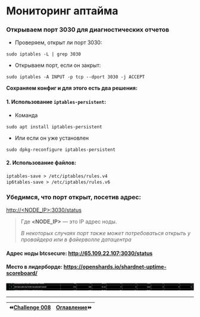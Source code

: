 # Мониторинг аптайма
### Открываем порт 3030 для диагностических отчетов

* Проверяем, открыт ли порт 3030:

```
sudo iptables -L | grep 3030
```

* Открываем порт, если он закрыт:

```
sudo iptables -A INPUT -p tcp --dport 3030 -j ACCEPT
```

**Сохраняем конфиг и для этого есть два решения:**

#### 1. Использование `iptables-persistent`:
* Команда

```
sudo apt install iptables-persistent
```

* Или если он уже установлен

```
sudo dpkg-reconfigure iptables-persistent
```

#### 2. Использование файлов:
```
iptables-save > /etc/iptables/rules.v4
ip6tables-save > /etc/iptables/rules.v6
```

### Убедимся, что порт открыт, посетив адрес:
[http://<NODE_IP>:3030/status](http://<NODE_IP>:3030/status)
> Где **<NODE_IP>** — это IP адрес ноды.
> 
> *В некоторых случаях порт также может потребоваться открыть у провайдера или в файерволле датацентра*

#### Адрес ноды btcsecure: <http://65.109.22.107:3030/status>
#### Место в лидерборде: <https://openshards.io/shardnet-uptime-scoreboard/>

![](https://github.com/BTCSecure/stakewars-3/blob/main/images/challenge-009/21-Leaderboard.png)
***
⏪[Challenge 008](https://github.com/BTCSecure/stakewars-3/blob/main/challenge-008.md)     | [Оглавление](https://github.com/BTCSecure/stakewars-3#%D0%BF%D0%BE%D1%88%D0%B0%D0%B3%D0%BE%D0%B2%D0%B0%D1%8F-%D0%B8%D0%BD%D1%81%D1%82%D1%80%D1%83%D0%BA%D1%86%D0%B8%D1%8F-%D0%BF%D0%BE-%D0%B7%D0%B0%D0%BF%D1%83%D1%81%D0%BA%D1%83-%D0%B2%D0%B0%D0%BB%D0%B8%D0%B4%D0%B0%D1%82%D0%BE%D1%80%D0%B0)⏩
:---|---:
